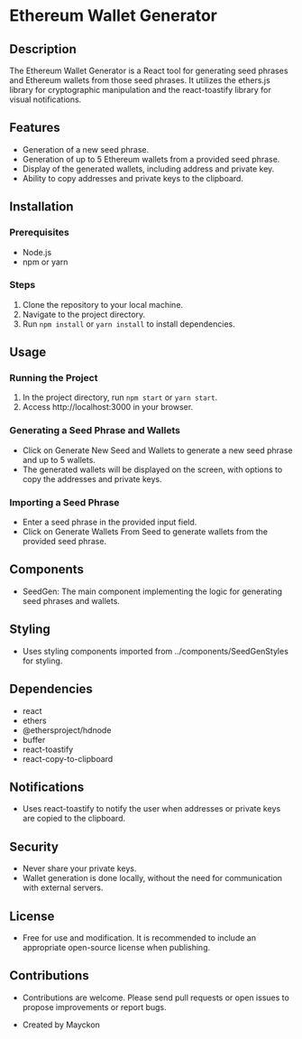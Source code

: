 # Ethereum Wallet Generator

## Description
The Ethereum Wallet Generator is a React tool for generating seed phrases and Ethereum wallets from those seed phrases. It utilizes the ethers.js library for cryptographic manipulation and the react-toastify library for visual notifications.

## Features
- Generation of a new seed phrase.
- Generation of up to 5 Ethereum wallets from a provided seed phrase.
- Display of the generated wallets, including address and private key.
- Ability to copy addresses and private keys to the clipboard.

## Installation
### Prerequisites
- Node.js
- npm or yarn

### Steps
1. Clone the repository to your local machine.
2. Navigate to the project directory.
3. Run `npm install` or `yarn install` to install dependencies.

## Usage
### Running the Project
1. In the project directory, run `npm start` or `yarn start`.
2. Access http://localhost:3000 in your browser.

### Generating a Seed Phrase and Wallets
- Click on Generate New Seed and Wallets to generate a new seed phrase and up to 5 wallets.
- The generated wallets will be displayed on the screen, with options to copy the addresses and private keys.

### Importing a Seed Phrase
- Enter a seed phrase in the provided input field.
- Click on Generate Wallets From Seed to generate wallets from the provided seed phrase.

## Components
- SeedGen: The main component implementing the logic for generating seed phrases and wallets.

## Styling
- Uses styling components imported from ../components/SeedGenStyles for styling.

## Dependencies
- react
- ethers
- @ethersproject/hdnode
- buffer
- react-toastify
- react-copy-to-clipboard

## Notifications
- Uses react-toastify to notify the user when addresses or private keys are copied to the clipboard.

## Security
- Never share your private keys.
- Wallet generation is done locally, without the need for communication with external servers.

## License
- Free for use and modification. It is recommended to include an appropriate open-source license when publishing.

## Contributions
- Contributions are welcome. Please send pull requests or open issues to propose improvements or report bugs.

- Created by Mayckon